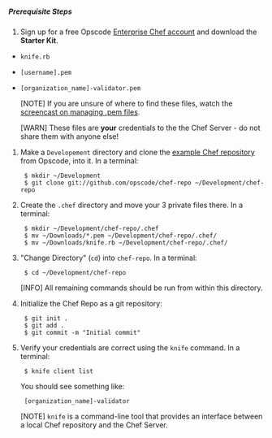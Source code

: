 ##### Prerequisite Steps

1. Sign up for a free Opscode [Enterprise Chef account][chef-enterprise] and download the **Starter Kit**.

- `knife.rb`
- `[username].pem`
- `[organization_name]-validator.pem`

    [NOTE] If you are unsure of where to find these files, watch the [screencast on managing .pem files][pem-screencast].
    
    [WARN] These files are **your** credentials to the the Chef Server - do not share them with anyone else!

1. Make a `Developement` directory and clone the [example Chef repository][chef-repo-github] from Opscode, into it. In a terminal:

        $ mkdir ~/Development
        $ git clone git://github.com/opscode/chef-repo ~/Development/chef-repo

1. Create the `.chef` directory and move your 3 private files there. In a terminal:

        $ mkdir ~/Development/chef-repo/.chef
        $ mv ~/Downloads/*.pem ~/Development/chef-repo/.chef/
        $ mv ~/Downloads/knife.rb ~/Development/chef-repo/.chef/

1. "Change Directory" (`cd`) into `chef-repo`. In a terminal:

        $ cd ~/Development/chef-repo

    [INFO] All remaining commands should be run from within this directory.

1. Initialize the Chef Repo as a git repository:

        $ git init .
        $ git add .
        $ git commit -m "Initial commit"

1. Verify your credentials are correct using the `knife` command. In a terminal:

        $ knife client list

    You should see something like:

        [organization_name]-validator

    [NOTE] `knife` is a command-line tool that provides an interface between a local Chef repository and the Chef Server.

[chef-enterprise]: http://www.opscode.com/enterprise-chef/ "Sign up for Enterprise Chef"
[pem-screencast]: https://learnchef.opscode.com/screencasts/manage-pem-files/
[chef-repo-github]: http://github.com/opscode/chef-repo
